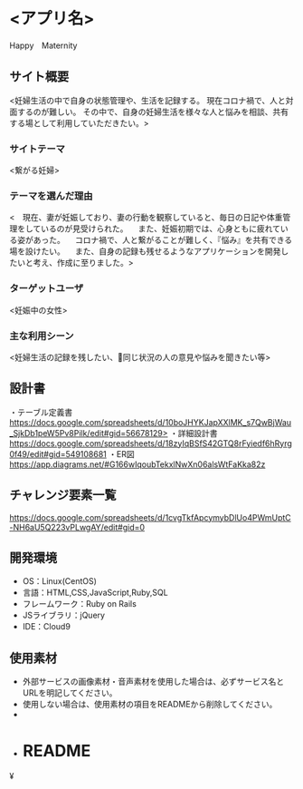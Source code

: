 # <アプリ名>
Happy　Maternity

## サイト概要
<妊婦生活の中で自身の状態管理や、生活を記録する。
現在コロナ禍で、人と対面するのが難しい。
その中で、自身の妊婦生活を様々な人と悩みを相談、共有する場として利用していただきたい。>

### サイトテーマ
<繋がる妊婦>

### テーマを選んだ理由
<　現在、妻が妊娠しており、妻の行動を観察していると、毎日の日記や体重管理をしているのが見受けられた。
　また、妊娠初期では、心身ともに疲れている姿があった。
　コロナ禍で、人と繋がることが難しく、『悩み』を共有できる場を設けたい。
　また、自身の記録も残せるようなアプリケーションを開発したいと考え、作成に至りました。>

### ターゲットユーザ
<妊娠中の女性>

### 主な利用シーン
<妊婦生活の記録を残したい、同じ状況の人の意見や悩みを聞きたい等>

## 設計書
・テーブル定義書
https://docs.google.com/spreadsheets/d/10boJHYKJapXXlMK_s7QwBjWau_SjkDb1peW5Pv8Pilk/edit#gid=56678129>
・詳細設計書
https://docs.google.com/spreadsheets/d/18zyIqBSfS42GTQ8rFyiedf6hRyrg0f49/edit#gid=549108681
・ER図
https://app.diagrams.net/#G166wIqoubTekxlNwXn06alsWtFaKka82z

## チャレンジ要素一覧
<https://docs.google.com/spreadsheets/d/1cvgTkfApcymybDlUo4PWmUptC-NH6aU5Q223vPLwgAY/edit#gid=0>

## 開発環境
- OS：Linux(CentOS)
- 言語：HTML,CSS,JavaScript,Ruby,SQL
- フレームワーク：Ruby on Rails
- JSライブラリ：jQuery
- IDE：Cloud9

## 使用素材
- 外部サービスの画像素材・音声素材を使用した場合は、必ずサービス名とURLを明記してください。
- 使用しない場合は、使用素材の項目をREADMEから削除してください。
- 
- # README
¥